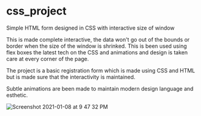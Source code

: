 # css_project
Simple HTML form designed in CSS with interactive size of window

This is made complete interactive, the data won't go out of the bounds or border
when the size of the window is shrinked. This is been used using flex boxes the latest
tech on the CSS and animations and design is taken care at every corner of the page.

The project is a basic registration form which is made using CSS and HTML but is made sure 
that the interactivity is maintained.

Subtle animations are been made to maintain modern design language and esthetic.

![Screenshot 2021-01-08 at 9 47 32 PM](https://user-images.githubusercontent.com/72000921/104084546-f7f6ed80-526d-11eb-97aa-f651e78dd068.png)
